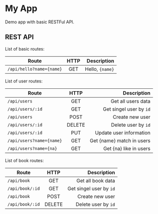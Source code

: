 # My App

Demo app with basic RESTFul API.

## REST API

List of basic routes:

| Route                       | HTTP   | Description            |
| --------------------------- |:------:| ----------------------:|
| `/api/hello?name={name}`    | GET    | Hello, `{name}`        |

List of user routes:

| Route                       | HTTP    | Description                         |
| --------------------------- |:-------:| -----------------------------------:|
| `/api/users`                | GET     | Get all users data                  |
| `/api/users/:id`            | GET     | Get singel user by `id`             |
| `/api/users`                | POST    | Create new user                     |
| `/api/users/:id`            | DELETE  | Delete user by `id`                 |
| `/api/users/:id`            | PUT     | Update user information             |
| `/api/users?name={name}`    | GET     | Get {name} match in users           |
| `/api/users?name={na}`      | GET     | Get {na} like in users              |

List of book routes:

| Route                       | HTTP    | Description                  |
| --------------------------- |:-------:| ----------------------------:|
| `/api/book`                | GET     | Get all book data            |
| `/api/book/:id`            | GET     | Get singel user by `id`      |
| `/api/book`                | POST    | Create new user              |
| `/api/book/:id`            | DELETE  | Delete user by `id`          |